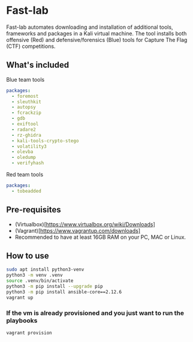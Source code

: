 # Fast-lab

Fast-lab automates downloading and installation of additional tools, frameworks and packages in a Kali virtual machine. The tool installs both offensive (Red) and defensive/forensics (Blue) tools for Capture The Flag (CTF) competitions.

## What's included

Blue team tools

```yaml
packages:
  - foremost
  - sleuthkit
  - autopsy
  - fcrackzip
  - gdb
  - exiftool
  - radare2
  - rz-ghidra
  - kali-tools-crypto-stego
  - volatility3
  - olevba
  - oledump
  - verifyhash
```

Red team tools

```yaml
packages:
  - tobeadded
```

## Pre-requisites

- (Virtualbox)[https://www.virtualbox.org/wiki/Downloads]
- (Vagrant)[https://www.vagrantup.com/downloads]
- Recommended to have at least 16GB RAM on your PC, MAC or Linux.

## How to use

```bash
sudo apt install python3-venv
python3 -m venv .venv
source .venv/bin/activate
python3 -m pip install --upgrade pip
python3 -m pip install ansible-core==2.12.6
vagrant up
```

### If the vm is already provisioned and you just want to run the playbooks

```bash
vagrant provision
```
